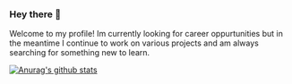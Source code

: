 ### Hey there 👋

Welcome to my profile! Im currently looking for career oppurtunities but in the meantime I continue to work on various projects and am always searching for something new to learn.

[![Anurag's github stats](https://github-readme-stats.vercel.app/api?username=Preston-Shipman&show_icons=true)](https://github.com/anuraghazra/github-readme-stats)
